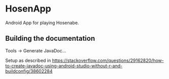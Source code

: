 # HosenApp

Android App for playing Hosenabe.

## Building the documentation

Tools -> Generate JavaDoc...

Setup as described in https://stackoverflow.com/questions/29162820/how-to-create-javadoc-using-android-studio-without-r-and-buildconfig/38602284

